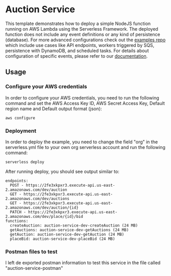 <!--
title: 'AWS NodeJS Example'
description: 'This template demonstrates how to deploy a simple NodeJS function running on AWS Lambda using the Serverless Framework.'
layout: Doc
framework: v4
platform: AWS
language: nodeJS
priority: 1
authorLink: 'https://github.com/serverless'
authorName: 'Serverless, Inc.'
authorAvatar: 'https://avatars1.githubusercontent.com/u/13742415?s=200&v=4'
-->

# Auction Service

This template demonstrates how to deploy a simple NodeJS function running on AWS Lambda using the Serverless Framework. The deployed function does not include any event definitions or any kind of persistence (database). For more advanced configurations check out the [examples repo](https://github.com/serverless/examples/) which include use cases like API endpoints, workers triggered by SQS, persistence with DynamoDB, and scheduled tasks. For details about configuration of specific events, please refer to our [documentation](https://www.serverless.com/framework/docs/providers/aws/events/).

## Usage

### Configure your AWS credentials

In order to configure your AWS credentials, you need to run the following command and set the AWS Access Key ID, AWS Secret Access Key, Default region name and Default output format (json):

```
aws configure
```

### Deployment

In order to deploy the example, you need to change the field "org" in the serverless.yml file to your own org serverless account and run the following command:

```
serverless deploy
```

After running deploy, you should see output similar to:

```
endpoints:
  POST - https://2fe3xkpxr3.execute-api.us-east-2.amazonaws.com/dev/auction
  GET - https://2fe3xkpxr3.execute-api.us-east-2.amazonaws.com/dev/auctions
  GET - https://2fe3xkpxr3.execute-api.us-east-2.amazonaws.com/dev/auction/{id}
  PATCH - https://2fe3xkpxr3.execute-api.us-east-2.amazonaws.com/dev/place/{id}/bid
functions:
  createAuction: auction-service-dev-createAuction (24 MB)
  getAuctions: auction-service-dev-getAuctions (24 MB)
  getAuction: auction-service-dev-getAuction (24 MB)
  placeBid: auction-service-dev-placeBid (24 MB)
```

### Postman files to test

I left de exported postman information to test this service in the file called "auction-service-postman"
